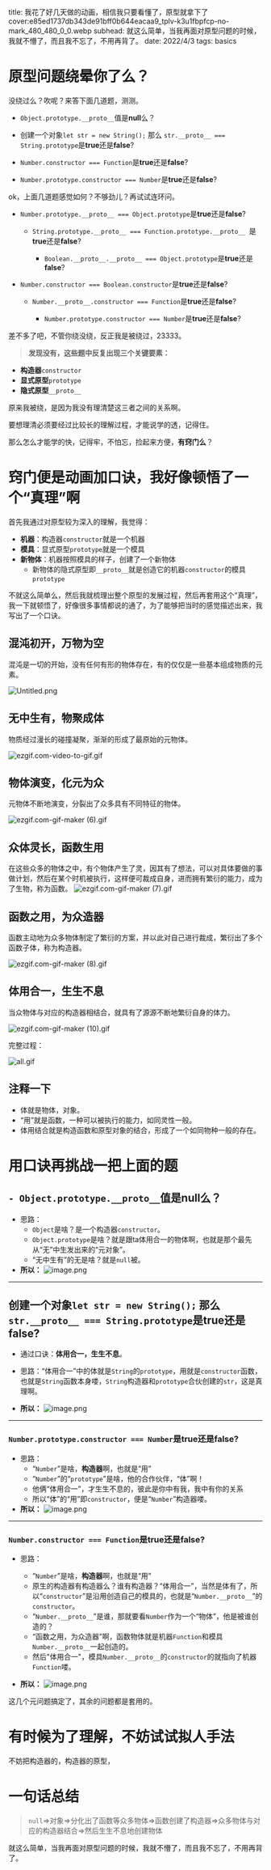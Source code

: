 <describe>
  title: 我花了好几天做的动画，相信我只要看懂了，原型就拿下了
  cover:e85ed1737db343de91bff0b644eacaa9_tplv-k3u1fbpfcp-no-mark_480_480_0_0.webp
  subhead: 就这么简单，当我再面对原型问题的时候，我就不懵了，而且我不忘了，不用再背了。
  date: 2022/4/3
  tags: basics
</describe>


# 原型问题绕晕你了么？
没绕过么？吹呢？来答下面几道题，测测。

- `Object.prototype.__proto__`值是**null**么？

- 创建一个对象`let str = new String();` 那么 `str.__proto__ === String.prototype`是**true**还是**false**?

- `Number.constructor === Function`是**true**还是**false**?

- `Number.prototype.constructor === Number`是**true**还是**false**?

ok，上面几道题感觉如何？不够劲儿？再试试连环问。

- `Number.prototype.__proto__ === Object.prototype`是**true**还是**false**?
   
   - `String.prototype.__proto__ === Function.prototype.__proto__ `是**true**还是**false**?
        
        - `Boolean.__proto__.__proto__ === Object.prototype`是**true**还是**false**?

- `Number.constructor === Boolean.constructor`是**true**还是**false**?
   
  - `Number.__proto__.constructor === Function`是**true**还是**false**?
        
       - `Number.prototype.constructor === Number`是**true**还是**false**?
       
差不多了吧，不管你绕没绕，反正我是被绕过，23333。

> **发现没有，这些题中反复出现三个关键要素：**

- **构造器**`constructor`
- **显式原型**`prototype`
- **隐式原型**`__proto__`



原来我被绕，是因为我没有理清楚这三者之间的关系啊。

要想理清必须要经过比较长的理解过程，才能说学的透，记得住。

那么怎么才能学的快，记得牢，不怕忘，捡起来方便，**有窍门么**？


# 窍门便是动画加口诀，我好像顿悟了一个“真理”啊

首先我通过对原型较为深入的理解，我觉得：
- **机器**：构造器`constructor`就是一个机器
- **模具**：显式原型`prototype`就是一个模具
- **新物体**：机器按照模具的样子，创建了一个新物体
    - 新物体的隐式原型即`__proto__`就是创造它的机器`constructor`的模具`prototype`
    
不就这么简单么，然后我就梳理出整个原型的发展过程，然后再套用这个“真理”，我一下就顿悟了，好像很多事情都说的通了，为了能够把当时的感觉描述出来，我写出了一个口诀。

## 混沌初开，万物为空

混沌是一切的开始，没有任何有形的物体存在，有的仅仅是一些基本组成物质的元素。

![Untitled.png](https://p9-juejin.byteimg.com/tos-cn-i-k3u1fbpfcp/b63b891bdaf14c128dc9881109175893~tplv-k3u1fbpfcp-watermark.image?)

## 无中生有，物聚成体

物质经过漫长的碰撞凝聚，渐渐的形成了最原始的元物体。

![ezgif.com-video-to-gif.gif](https://p3-juejin.byteimg.com/tos-cn-i-k3u1fbpfcp/a6b805fe8c664c228caecdaf84d30b4c~tplv-k3u1fbpfcp-watermark.image?)


## 物体演变，化元为众

元物体不断地演变，分裂出了众多具有不同特征的物体。

![ezgif.com-gif-maker (6).gif](https://p1-juejin.byteimg.com/tos-cn-i-k3u1fbpfcp/47f061b07de9440b9e89096371935b5c~tplv-k3u1fbpfcp-watermark.image?)

## 众体灵长，函数生用

在这些众多的物体之中，有个物体产生了灵，因其有了想法，可以对具体要做的事做计划，然后在某个时机被执行，这样便可裁成自身，进而拥有繁衍的能力，成为了生物，称为函数。
![ezgif.com-gif-maker (7).gif](https://p1-juejin.byteimg.com/tos-cn-i-k3u1fbpfcp/a7419358d2284908bc2c505349a3cbaf~tplv-k3u1fbpfcp-watermark.image?)

## 函数之用，为众造器

函数主动地为众多物体制定了繁衍的方案，并以此对自己进行裁成，繁衍出了多个函数子体，称为构造器。

![ezgif.com-gif-maker (8).gif](https://p3-juejin.byteimg.com/tos-cn-i-k3u1fbpfcp/d47bf008a2d941f49d9e443d4a2044e4~tplv-k3u1fbpfcp-watermark.image?)


## 体用合一，生生不息

当众物体与对应的构造器相结合，就具有了源源不断地繁衍自身的体力。

![ezgif.com-gif-maker (10).gif](https://p9-juejin.byteimg.com/tos-cn-i-k3u1fbpfcp/e45aa935fb5d44509abc1f8ea1fd9c48~tplv-k3u1fbpfcp-watermark.image?)

完整过程：

![all.gif](https://p1-juejin.byteimg.com/tos-cn-i-k3u1fbpfcp/9392ba43960a4341a546860d85960bee~tplv-k3u1fbpfcp-watermark.image?)

## 注释一下

- 体就是物体，对象。
- “用”就是函数，一种可以被执行的能力，如同灵性一般。
- 体用结合就是构造函数和原型对象的结合，形成了一个如同物种一般的存在。


# 用口诀再挑战一把上面的题

## `- Object.prototype.__proto__`值是**null**么？
- 思路：
    - `Object`是啥？是一个构造器`constructor`。
    - `Object.prototype`是啥？就是跟ta体用合一的物体啊，也就是那个最先从“无”中生发出来的“元对象”。
    - “无中生有”的无是啥？就是`null`被。
- **所以：**
    ![image.png](https://p3-juejin.byteimg.com/tos-cn-i-k3u1fbpfcp/042652102a3f4ea28254b11f12071ef8~tplv-k3u1fbpfcp-watermark.image?)

---

## 创建一个对象`let str = new String();` 那么 `str.__proto__ === String.prototype`是**true**还是**false**?
- 通过口诀：**体用合一，生生不息**。

- 思路：“体用合一”中的体就是`String`的`prototype`，用就是`constructor`函数，也就是`String`函数本身喽，`String`构造器和`prototype`合伙创建的`str`，这是真理啊。
- **所以：**
    ![image.png](https://p1-juejin.byteimg.com/tos-cn-i-k3u1fbpfcp/12c02f1d6bc04418ac7f1ce82fcc41a0~tplv-k3u1fbpfcp-watermark.image?)
    
--- 
### `Number.prototype.constructor === Number`是**true**还是**false**?

- 思路：
    - “`Number`”是啥，**构造器**啊，也就是“用”
    - “`Number`”的“`prototype`”是啥，他的合作伙伴，“体”啊！
    - 他俩“体用合一”，才生生不息的，彼此是你中有我，我中有你的关系
    - 所以“体”的“用”即`constructor`，便是“`Number`”构造器喽。
- **所以：**
    ![image.png](https://p9-juejin.byteimg.com/tos-cn-i-k3u1fbpfcp/e6a7b90415c3428f8f94f146864cfdd0~tplv-k3u1fbpfcp-watermark.image?)

---

### `Number.constructor === Function`是**true**还是**false**?

- 思路：
    - “`Number`”是啥，**构造器**啊，也就是“用”
    - 原生的构造器有构造器么？谁有构造器？“体用合一”，当然是体有了，所以“`constructor`”是沿用创造自己的模具的，也就是“`Number.__proto__`”的`constructor`。
    - “`Number.__proto__`”是谁，那就要看`Number`作为一个“物体”，他是被谁创造的？
    - “函数之用，为众造器”啊，函数物体就是机器`Function`和模具`Number.__proto__`一起创造的。
    - 然后"体用合一"，模具`Number.__proto__`的`constructor`的就指向了机器`Function`喽。
   
- **所以：**
  ![image.png](https://p9-juejin.byteimg.com/tos-cn-i-k3u1fbpfcp/ac2d0e50693648fb8fb025ee4767f8a0~tplv-k3u1fbpfcp-watermark.image?)
  
这几个元问题搞定了，其余的问题都是套用的。

# 有时候为了理解，不妨试试拟人手法
不妨把构造器的，构造器的原型，

# 一句话总结

> `null`⇒对象⇒分化出了函数等众多物体⇒函数创建了构造器⇒众多物体与对应的构造器结合⇒然后生生不息地创建物体

就这么简单，当我再面对原型问题的时候，我就不懵了，而且我不忘了，不用再背了。

  
  
  
  
  
  
  
  
  
  